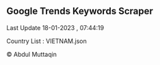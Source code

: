 

## Google Trends Keywords Scraper 
 
Last Update 18-01-2023 , 07:44:19

Country List :
VIETNAM.json



© Abdul Muttaqin 
